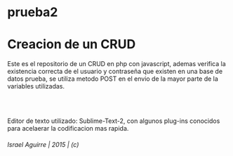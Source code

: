 # prueba2
<h1>Creacion de un CRUD</h1>

<p>Este es el repositorio de un CRUD en php con javascript,
ademas verifica la existencia correcta de el usuario y contraseña
que existen en una base de datos prueba, se utiliza metodo POST en 
el envio de la mayor parte de la variables utilizadas.</p>

<br>
<br>

<p>Editor de texto utilizado:  Sublime-Text-2, con algunos plug-ins conocidos
para acelaerar la codificacion mas rapida.</p>


<h6>Israel Aguirre | 2015 | (c)</h6>
